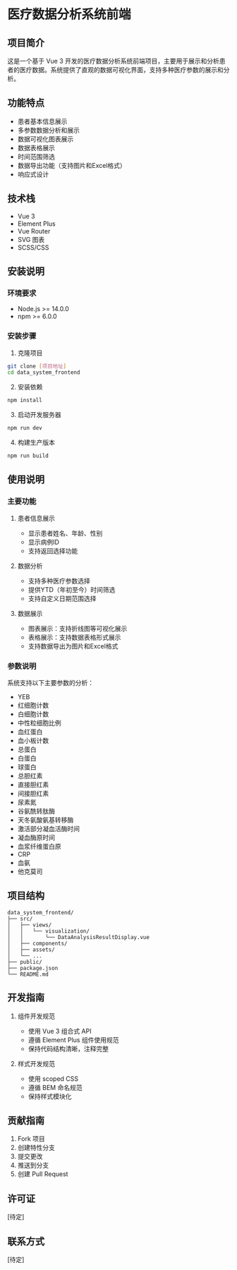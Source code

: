 # 医疗数据分析系统前端

## 项目简介
这是一个基于 Vue 3 开发的医疗数据分析系统前端项目，主要用于展示和分析患者的医疗数据。系统提供了直观的数据可视化界面，支持多种医疗参数的展示和分析。

## 功能特点
- 患者基本信息展示
- 多参数数据分析和展示
- 数据可视化图表展示
- 数据表格展示
- 时间范围筛选
- 数据导出功能（支持图片和Excel格式）
- 响应式设计

## 技术栈
- Vue 3
- Element Plus
- Vue Router
- SVG 图表
- SCSS/CSS

## 安装说明

### 环境要求
- Node.js >= 14.0.0
- npm >= 6.0.0

### 安装步骤
1. 克隆项目
```bash
git clone [项目地址]
cd data_system_frontend
```

2. 安装依赖
```bash
npm install
```

3. 启动开发服务器
```bash
npm run dev
```

4. 构建生产版本
```bash
npm run build
```

## 使用说明

### 主要功能
1. 患者信息展示
   - 显示患者姓名、年龄、性别
   - 显示病例ID
   - 支持返回选择功能

2. 数据分析
   - 支持多种医疗参数选择
   - 提供YTD（年初至今）时间筛选
   - 支持自定义日期范围选择

3. 数据展示
   - 图表展示：支持折线图等可视化展示
   - 表格展示：支持数据表格形式展示
   - 支持数据导出为图片和Excel格式

### 参数说明
系统支持以下主要参数的分析：
- YEB
- 红细胞计数
- 白细胞计数
- 中性粒细胞比例
- 血红蛋白
- 血小板计数
- 总蛋白
- 白蛋白
- 球蛋白
- 总胆红素
- 直接胆红素
- 间接胆红素
- 尿素氮
- 谷氨酰转肽酶
- 天冬氨酸氨基转移酶
- 激活部分凝血活酶时间
- 凝血酶原时间
- 血浆纤维蛋白原
- CRP
- 血氨
- 他克莫司

## 项目结构
```
data_system_frontend/
├── src/
│   ├── views/
│   │   └── visualization/
│   │       └── DataAnalysisResultDisplay.vue
│   ├── components/
│   ├── assets/
│   └── ...
├── public/
├── package.json
└── README.md
```

## 开发指南
1. 组件开发规范
   - 使用 Vue 3 组合式 API
   - 遵循 Element Plus 组件使用规范
   - 保持代码结构清晰，注释完整

2. 样式开发规范
   - 使用 scoped CSS
   - 遵循 BEM 命名规范
   - 保持样式模块化

## 贡献指南
1. Fork 项目
2. 创建特性分支
3. 提交更改
4. 推送到分支
5. 创建 Pull Request

## 许可证
[待定]

## 联系方式
[待定]
